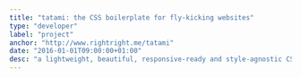 ```yaml
---
title: "tatami: the CSS boilerplate for fly-kicking websites"
type: "developer"
label: "project"
anchor: "http://www.rightright.me/tatami"
date: "2016-01-01T09:00:00+01:00"
desc: "a lightweight, beautiful, responsive-ready and style-agnostic CSS boilerplate."
---
```


